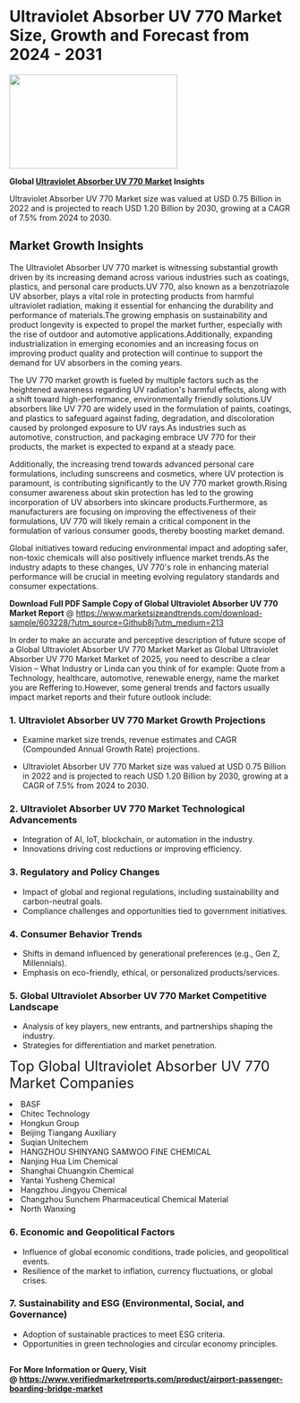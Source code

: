 <H1>Ultraviolet Absorber UV 770 Market Size, Growth and Forecast from 2024 - 2031</H1><img class="aligncenter size-medium wp-image-584254" src="https://thirdeyenews.in/wp-content/uploads/2024/09/Global-Market-Research-300x168.jpeg" alt="" width="300" height="168" /><p><strong>Global&nbsp;<a href="https://www.marketsizeandtrends.com/download-sample/603228/?utm_source=Github8j?utm_medium=213">Ultraviolet Absorber UV 770 Market</a> Insights</strong></p><p>Ultraviolet Absorber UV 770 Market size was valued at USD 0.75 Billion in 2022 and is projected to reach USD 1.20 Billion by 2030, growing at a CAGR of 7.5% from 2024 to 2030.</p><p><h2>Market Growth Insights</h2> <p>The Ultraviolet Absorber UV 770 market is witnessing substantial growth driven by its increasing demand across various industries such as coatings, plastics, and personal care products.UV 770, also known as a benzotriazole UV absorber, plays a vital role in protecting products from harmful ultraviolet radiation, making it essential for enhancing the durability and performance of materials.The growing emphasis on sustainability and product longevity is expected to propel the market further, especially with the rise of outdoor and automotive applications.Additionally, expanding industrialization in emerging economies and an increasing focus on improving product quality and protection will continue to support the demand for UV absorbers in the coming years.</p> <p>The UV 770 market growth is fueled by multiple factors such as the heightened awareness regarding UV radiation's harmful effects, along with a shift toward high-performance, environmentally friendly solutions.UV absorbers like UV 770 are widely used in the formulation of paints, coatings, and plastics to safeguard against fading, degradation, and discoloration caused by prolonged exposure to UV rays.As industries such as automotive, construction, and packaging embrace UV 770 for their products, the market is expected to expand at a steady pace.</p> <p>Additionally, the increasing trend towards advanced personal care formulations, including sunscreens and cosmetics, where UV protection is paramount, is contributing significantly to the UV 770 market growth.Rising consumer awareness about skin protection has led to the growing incorporation of UV absorbers into skincare products.Furthermore, as manufacturers are focusing on improving the effectiveness of their formulations, UV 770 will likely remain a critical component in the formulation of various consumer goods, thereby boosting market demand.</p> <p>Global initiatives toward reducing environmental impact and adopting safer, non-toxic chemicals will also positively influence market trends.As the industry adapts to these changes, UV 770's role in enhancing material performance will be crucial in meeting evolving regulatory standards and consumer expectations.</p> <p><span class=""><strong>Download Full PDF Sample Copy of Global Ultraviolet Absorber UV 770 Market Report</strong> @ <a href="https://www.marketsizeandtrends.com/download-sample/603228/?utm_source=Github8j?utm_medium=213" target="_blank">https://www.marketsizeandtrends.com/download-sample/603228/?utm_source=Github8j?utm_medium=213</a></span></p><p>In order to make an accurate and perceptive description of future scope of a Global&nbsp;Ultraviolet Absorber UV 770 Market Market as Global&nbsp;Ultraviolet Absorber UV 770 Market Market of 2025, you need to describe a clear Vision &ndash; What Industry or Linda can you think of for example: Quote from a Technology, healthcare, automotive, renewable energy, name the market you are Reffering to.However, some general trends and factors usually impact market reports and their future outlook include:</p><h3>1.&nbsp;<strong>Ultraviolet Absorber UV 770 Market Growth Projections</strong></h3><ul><li>Examine market size trends, revenue estimates and CAGR (Compounded Annual Growth Rate) projections.</li><li><p>Ultraviolet Absorber UV 770 Market size was valued at USD 0.75 Billion in 2022 and is projected to reach USD 1.20 Billion by 2030, growing at a CAGR of 7.5% from 2024 to 2030.</p></li></ul><h3>2.&nbsp;<strong>Ultraviolet Absorber UV 770 Market Technological Advancements</strong></h3><ul><li>Integration of AI, IoT, blockchain, or automation in the industry.</li><li>Innovations driving cost reductions or improving efficiency.</li></ul><h3>3.&nbsp;<strong>Regulatory and Policy Changes</strong></h3><ul><li>Impact of global and regional regulations, including sustainability and carbon-neutral goals.</li><li>Compliance challenges and opportunities tied to government initiatives.</li></ul><h3>4.&nbsp;<strong>Consumer Behavior Trends</strong></h3><ul><li>Shifts in demand influenced by generational preferences (e.g., Gen Z, Millennials).</li><li>Emphasis on eco-friendly, ethical, or personalized products/services.</li></ul><h3>5.&nbsp;<strong>Global Ultraviolet Absorber UV 770 Market Competitive Landscape</strong></h3><ul><li>Analysis of key players, new entrants, and partnerships shaping the industry.</li><li>Strategies for differentiation and market penetration.</li></ul><p data-pm-slice="1 1 []"><span style="color: inherit; font-family: inherit; font-size: 25px;">Top Global Ultraviolet Absorber UV 770 Market Companies</span></p><div class="" data-test-id=""><p><li>BASF</li><li> Chitec Technology</li><li> Hongkun Group</li><li> Beijing Tiangang Auxiliary</li><li> Suqian Unitechem</li><li> HANGZHOU SHINYANG SAMWOO FINE CHEMICAL</li><li> Nanjing Hua Lim Chemical</li><li> Shanghai Chuangxin Chemical</li><li> Yantai Yusheng Chemical</li><li> Hangzhou Jingyou Chemical</li><li> Changzhou Sunchem Pharmaceutical Chemical Material</li><li> North Wanxing</li></p></div><h3>6.&nbsp;<strong>Economic and Geopolitical Factors</strong></h3><ul><li>Influence of global economic conditions, trade policies, and geopolitical events.</li><li>Resilience of the market to inflation, currency fluctuations, or global crises.</li></ul><h3>7.&nbsp;<strong>Sustainability and ESG (Environmental, Social, and Governance)</strong></h3><ul><li>Adoption of sustainable practices to meet ESG criteria.</li><li>Opportunities in green technologies and circular economy principles.</li></ul><h2><strong style="font-size: 14px;">For More Information or Query, Visit @&nbsp;</strong><a style="background-color: #ffffff; font-size: 14px;" href="https://www.marketsizeandtrends.com/report/ultraviolet-absorber-uv-770-market/" target="_blank">https://www.verifiedmarketreports.com/product/airport-passenger-boarding-bridge-market</a></h2>